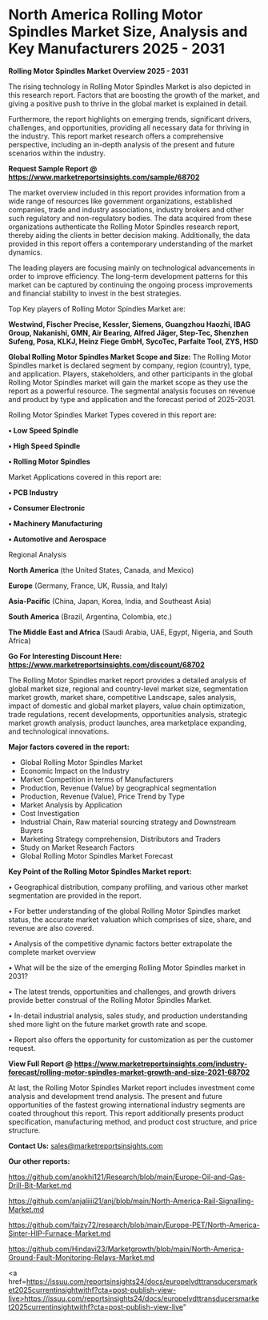 # North America Rolling Motor Spindles Market Size, Analysis and Key Manufacturers 2025 - 2031

<Strong> Rolling Motor Spindles Market Overview 2025 - 2031</strong>

The rising technology in Rolling Motor Spindles Market is also depicted in this research report. Factors that are boosting the growth of the market, and giving a positive push to thrive in the global market is explained in detail.

Furthermore, the report highlights on emerging trends, significant drivers, challenges, and opportunities, providing all necessary data for thriving in the industry. This report market research offers a comprehensive perspective, including an in-depth analysis of the present and future scenarios within the industry.

<strong>Request Sample Report @ <a href=https://www.marketreportsinsights.com/sample/68702>https://www.marketreportsinsights.com/sample/68702</a></strong>

The market overview included in this report provides information from a wide range of resources like government organizations, established companies, trade and industry associations, industry brokers and other such regulatory and non-regulatory bodies. The data acquired from these organizations authenticate the Rolling Motor Spindles research report, thereby aiding the clients in better decision making. Additionally, the data provided in this report offers a contemporary understanding of the market dynamics.

The leading players are focusing mainly on technological advancements in order to improve efficiency. The long-term development patterns for this market can be captured by continuing the ongoing process improvements and financial stability to invest in the best strategies.

Top Key players of Rolling Motor Spindles Market are:

<strong>Westwind, Fischer Precise, Kessler, Siemens, Guangzhou Haozhi, IBAG Group, Nakanishi, GMN, Air Bearing, Alfred Jäger, Step-Tec, Shenzhen Sufeng, Posa, KLKJ, Heinz Fiege GmbH, SycoTec, Parfaite Tool, ZYS, HSD</strong>

<strong><b>Global Rolling Motor Spindles Market Scope and Size:</b></strong>
The Rolling Motor Spindles market is declared segment by company, region (country), type, and application. Players, stakeholders, and other participants in the global Rolling Motor Spindles market will gain the market scope as they use the report as a powerful resource. The segmental analysis focuses on revenue and product by type and application and the forecast period of 2025-2031.

Rolling Motor Spindles Market Types covered in this report are:

<strong>• Low Speed Spindle

• High Speed Spindle

• Rolling Motor Spindles</strong>

Market Applications covered in this report are:

<strong>• PCB Industry

• Consumer Electronic

• Machinery Manufacturing

• Automotive and Aerospace</strong> 

Regional Analysis

<strong>North America</strong> (the United States, Canada, and Mexico)

<strong>Europe</strong> (Germany, France, UK, Russia, and Italy)

<strong>Asia-Pacific</strong> (China, Japan, Korea, India, and Southeast Asia)

<strong>South America</strong> (Brazil, Argentina, Colombia, etc.)

<strong>The Middle East and Africa</strong> (Saudi Arabia, UAE, Egypt, Nigeria, and South Africa)

<strong>Go For Interesting Discount Here: <a href=https://www.marketreportsinsights.com/discount/68702>https://www.marketreportsinsights.com/discount/68702</a></strong>

The Rolling Motor Spindles market report provides a detailed analysis of global market size, regional and country-level market size, segmentation market growth, market share, competitive Landscape, sales analysis, impact of domestic and global market players, value chain optimization, trade regulations, recent developments, opportunities analysis, strategic market growth analysis, product launches, area marketplace expanding, and technological innovations.

<strong><b>Major factors covered in the report:</b></strong>
<ul>
  <li>Global Rolling Motor Spindles Market </li>
  <li>Economic Impact on the Industry</li>
  <li>Market Competition in terms of Manufacturers</li>
  <li>Production, Revenue (Value) by geographical segmentation</li>
  <li>Production, Revenue (Value), Price Trend by Type</li>
  <li>Market Analysis by Application</li>
  <li>Cost Investigation</li>
  <li>Industrial Chain, Raw material sourcing strategy and Downstream Buyers</li>
  <li>Marketing Strategy comprehension, Distributors and Traders</li>
  <li>Study on Market Research Factors</li>
  <li>Global Rolling Motor Spindles Market Forecast</li>
</ul>

<strong><b>Key Point of the Rolling Motor Spindles Market report:</b></strong>

• Geographical distribution, company profiling, and various other market segmentation are provided in the report.

• For better understanding of the global Rolling Motor Spindles market status, the accurate market valuation which comprises of size, share, and revenue are also covered.

• Analysis of the competitive dynamic factors better extrapolate the complete market overview

• What will be the size of the emerging Rolling Motor Spindles market in 2031?

• The latest trends, opportunities and challenges, and growth drivers provide better construal of the Rolling Motor Spindles Market.

• In-detail industrial analysis, sales study, and production understanding shed more light on the future market growth rate and scope.

• Report also offers the opportunity for customization as per the customer request.

<strong><b>View Full Report @ <a href=https://www.marketreportsinsights.com/industry-forecast/rolling-motor-spindles-market-growth-and-size-2021-68702>https://www.marketreportsinsights.com/industry-forecast/rolling-motor-spindles-market-growth-and-size-2021-68702</a></b></strong>


At last, the Rolling Motor Spindles Market report includes investment come analysis and development trend analysis. The present and future opportunities of the fastest growing international industry segments are coated throughout this report. This report additionally presents product specification, manufacturing method, and product cost structure, and price structure.

<strong>Contact Us:</strong>
sales@marketreportsinsights.com

<strong>Our other reports:</strong>

<a href=https://github.com/anokhi121/Research/blob/main/Europe-Oil-and-Gas-Drill-Bit-Market.md>https://github.com/anokhi121/Research/blob/main/Europe-Oil-and-Gas-Drill-Bit-Market.md</a>

<a href=https://github.com/anjaliiii21/anj/blob/main/North-America-Rail-Signalling-Market.md>https://github.com/anjaliiii21/anj/blob/main/North-America-Rail-Signalling-Market.md</a>

<a href=https://github.com/faizy72/research/blob/main/Europe-PET/North-America-Sinter-HIP-Furnace-Market.md>https://github.com/faizy72/research/blob/main/Europe-PET/North-America-Sinter-HIP-Furnace-Market.md</a>

<a href=https://github.com/Hindavi23/Marketgrowth/blob/main/North-America-Ground-Fault-Monitoring-Relays-Market.md>https://github.com/Hindavi23/Marketgrowth/blob/main/North-America-Ground-Fault-Monitoring-Relays-Market.md</a>

<a href=https://issuu.com/reportsinsights24/docs/europelvdttransducersmarket2025currentinsightwithf?cta=post-publish-view-live>https://issuu.com/reportsinsights24/docs/europelvdttransducersmarket2025currentinsightwithf?cta=post-publish-view-live</a>"
